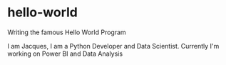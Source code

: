 # hello-world
Writing the famous Hello World Program

I am Jacques, I am a Python Developer and Data Scientist.
Currently I'm working on Power BI and Data Analysis
